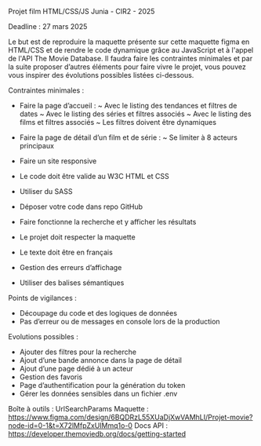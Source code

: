 Projet film HTML/CSS/JS
Junia - CIR2 - 2025
 
Deadline : 27 mars 2025

Le but est de reproduire la maquette présente sur cette maquette figma en HTML/CSS et
de rendre le code dynamique grâce au JavaScript et à l'appel de l'API The Movie
Database.
Il faudra faire les contraintes minimales et par la suite proposer d’autres éléments pour faire vivre le projet, 
vous pouvez vous inspirer des évolutions possibles listées ci-dessous.
 
Contraintes minimales :

- Faire la page d’accueil :
~  Avec le listing des tendances et filtres de dates
~  Avec le listing des séries et filtres associés
~ Avec le listing des films et filtres associés
~  Les filtres doivent être dynamiques
  
- Faire la page de détail d’un film et de série :
~  Se limiter à 8 acteurs principaux 

- Faire un site responsive
- Le code doit être valide au W3C HTML et CSS
- Utiliser du SASS
- Déposer votre code dans repo GitHub
- Faire fonctionne la recherche et y afficher les résultats
- Le projet doit respecter la maquette
- Le texte doit être en français
- Gestion des erreurs d’affichage
- Utiliser des balises sémantiques
 
Points de vigilances :
- Découpage du code et des logiques de données
- Pas d’erreur ou de messages en console lors de la production

Evolutions possibles :
- Ajouter des filtres pour la recherche
- Ajout d’une bande annonce dans la page de détail
- Ajout d’une page dédié à un acteur
- Gestion des favoris
- Page d’authentification pour la génération du token
- Gérer les données sensibles dans un fichier .env

Boîte à outils : 
UrlSearchParams
Maquette : https://www.figma.com/design/6BQDRzL55XUaDjXwVAMhLI/Projet-movie?node-id=0-1&t=X72lMfpZxUIMmq1o-0
Docs API : https://developer.themoviedb.org/docs/getting-started
